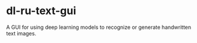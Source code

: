 # dl-ru-text-gui
A GUI for using deep learning models to recognize or generate handwritten text images.
